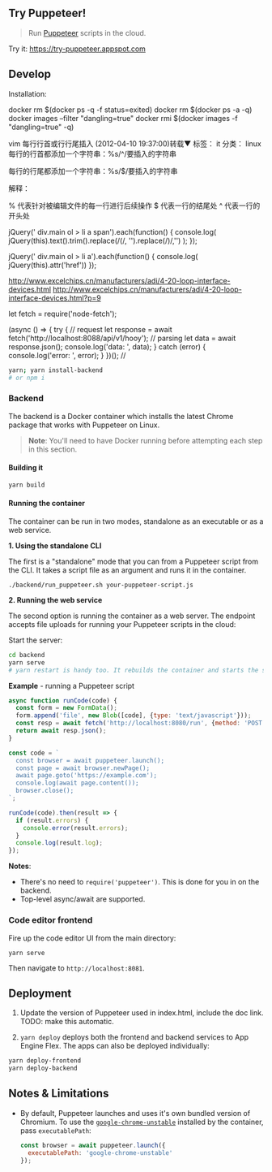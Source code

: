 ## Try Puppeteer!

> Run [Puppeteer](https://github.com/GoogleChrome/puppeteer) scripts in the cloud.

Try it: https://try-puppeteer.appspot.com

## Develop

Installation:

docker rm $(docker ps -q -f status=exited)
docker rm $(docker ps -a -q)
docker images –filter "dangling=true"
docker rmi $(docker images -f "dangling=true" -q)

vim 每行行首或行行尾插入 (2012-04-10 19:37:00)转载▼
标签： it	分类： linux
每行的行首都添加一个字符串：%s/^/要插入的字符串

每行的行尾都添加一个字符串：%s/$/要插入的字符串



解释：

% 代表针对被编辑文件的每一行进行后续操作
$ 代表一行的结尾处
^ 代表一行的开头处

jQuery(' div.main  ol > li a span').each(function() { console.log( jQuery(this).text().trim().replace(/\(/, '').replace(/\)/,'') ); });

jQuery(' div.main  ol > li a').each(function() { console.log( jQuery(this).attr('href')) });

http://www.excelchips.cn/manufacturers/adi/4-20-loop-interface-devices.html
http://www.excelchips.cn/manufacturers/adi/4-20-loop-interface-devices.html?p=9

let fetch = require('node-fetch');

(async () => {
  try {
    // request
    let response = await fetch('http://localhost:8088/api/v1/hooy');
    // parsing
    let data = await response.json();
    console.log('data: ', data);
  } catch (error) {
    console.log('error: ', error);
  }
})(); //
```sh
yarn; yarn install-backend
# or npm i
```

### Backend

The backend is a Docker container which installs the latest Chrome package
that works with Puppeteer on Linux.

> **Note**: You'll need to have Docker running before attempting each step in this section.

#### Building it

```sh
yarn build
```

#### Running the container

The container can be run in two modes, standalone as an executable or as a web service.

**1. Using the standalone CLI**

The first is a "standalone" mode that you can from a Puppeteer script from the CLI. It takes a script file as an argument and runs it in the container.

```
./backend/run_puppeteer.sh your-puppeteer-script.js
```

**2. Running the web service**

The second option is running the container as a web server. The endpoint accepts
file uploads for running your Puppeteer scripts in the cloud:

Start the server:

```sh
cd backend
yarn serve
# yarn restart is handy too. It rebuilds the container and starts the server.
```

**Example** - running a Puppeteer script

```js
async function runCode(code) {
  const form = new FormData();
  form.append('file', new Blob([code], {type: 'text/javascript'}));
  const resp = await fetch('http://localhost:8080/run', {method: 'POST', body: form});
  return await resp.json();
}

const code = `
  const browser = await puppeteer.launch();
  const page = await browser.newPage();
  await page.goto('https://example.com');
  console.log(await page.content());
  browser.close();
`;

runCode(code).then(result => {
  if (result.errors) {
    console.error(result.errors);
  }
  console.log(result.log);
});
```

**Notes**:

- There's no need to `require('puppeteer')`. This is done for you in on the backend.
- Top-level async/await are supported.

### Code editor frontend

Fire up the code editor UI from the main directory:

```
yarn serve
```

Then navigate to `http://localhost:8081`.


## Deployment

1. Update the version of Puppeteer used in index.html, include the doc link. TODO: make this automatic.

2. `yarn deploy` deploys both the frontend and backend services to App Engine Flex. The
apps can also be deployed individually:

```sh
yarn deploy-frontend
yarn deploy-backend
```

## Notes & Limitations

- By default, Puppeteer launches and uses it's own bundled version of Chromium. To use
  the [`google-chrome-unstable`](https://www.ubuntuupdates.org/ppa/google_chrome) installed by the container, pass `executablePath`:

  ```js
  const browser = await puppeteer.launch({
    executablePath: 'google-chrome-unstable'
  });
  ```

